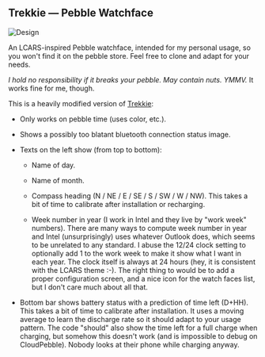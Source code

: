 ## Trekkie — Pebble Watchface

![Design](https://raw.github.com/ad1217/trekkie/master/screenshot.png)

An LCARS-inspired Pebble watchface, intended for my personal usage, so you
won't find it on the pebble store. Feel free to clone and adapt for your needs.

*I hold no responsibility if it breaks your pebble. May contain nuts. YMMV.*
It works fine for me, though.

This is a heavily modified version of [Trekkie](https://github.com/remixz/trekkie):

* Only works on pebble time (uses color, etc.).

* Shows a possibly too blatant bluetooth connection status image.

* Texts on the left show (from top to bottom):

  * Name of day.

  * Name of month.

  * Compass heading (N / NE / E / SE / S / SW / W / NW). This takes a bit of
    time to calibrate after installation or recharging.

  * Week number in year (I work in Intel and they live by "work week" numbers).
    There are many ways to compute week number in year and Intel
    (unsurprisingly) uses whatever Outlook does, which seems to be unrelated to
    any standard. I abuse the 12/24 clock setting to optionally add 1 to the
    work week to make it show what I want in each year. The clock itself is
    always at 24 hours (hey, it is consistent with the LCARS theme :-). The
    right thing to would be to add a proper configuration screen, and a nice
    icon for the watch faces list, but I don't care much about all that.

* Bottom bar shows battery status with a prediction of time left (D+HH). This
  takes a bit of time to calibrate after installation. It uses a moving average
  to learn the discharge rate so it should adapt to your usage pattern. The
  code "should" also show the time left for a full charge when charging, but
  somehow this doesn't work (and is impossible to debug on CloudPebble). Nobody
  looks at their phone while charging anyway.
